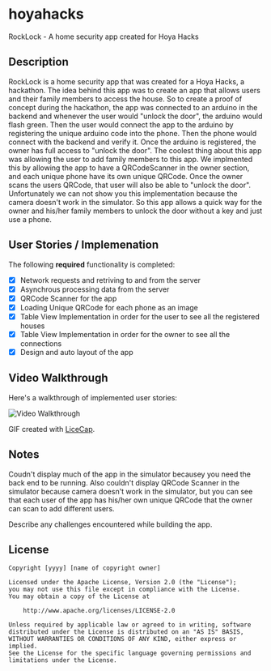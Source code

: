 # hoyahacks
RockLock - A home security app created for Hoya Hacks

## Description
RockLock is a home security app that was created for a Hoya Hacks, a hackathon. The idea behind this
app was to create an app that allows users and their family members to access the house. So to create
a proof of concept during the hackathon, the app was connected to an arduino in the backend and whenever
the user would "unlock the door", the arduino would flash green. Then the user would connect the app to
the arduino by registering the unique arduino code into the phone. Then the phone would connect with the 
backend and verify it. Once the arduino is registered, the owner has full access to "unlock the door". The 
coolest thing about this app was allowing the user to add family members to this app. We implmented this
by allowing the app to have a QRCodeScanner in the owner section, and each unique phone have its own 
unique QRCode. Once the owner scans the users QRCode, that user will also be able to "unlock the door".
Unfortunately we can not show you this implementation because the camera doesn't work in the simulator. 
So this app allows a quick way for the owner and his/her family members to unlock the door without a key 
and just use a phone. 


## User Stories / Implemenation

The following **required** functionality is completed:

- [x] Network requests and retriving to and from the server
- [x] Asynchrous processing data from the server
- [x] QRCode Scanner for the app
- [x] Loading Unique QRCode for each phone as an image
- [x] Table View Implementation in order for the user to see all the registered houses
- [x] Table View Implementation in order for the owner to see all the connections
- [x] Design and auto layout of the app

## Video Walkthrough 

Here's a walkthrough of implemented user stories:

<img src='http://i.imgur.com/WW3ARrj.gif' title='Video Walkthrough' width='' alt='Video Walkthrough' />

GIF created with [LiceCap](http://www.cockos.com/licecap/).

## Notes

Coudn't display much of the app in the simulator becausey you need the back end to be running.
Also couldn't display QRCode Scanner in the simulator because camera doesn't work in the simulator,
but you can see that each user of the app has his/her own unique QRCode that the owner can scan to
add different users.

Describe any challenges encountered while building the app.

## License

    Copyright [yyyy] [name of copyright owner]

    Licensed under the Apache License, Version 2.0 (the "License");
    you may not use this file except in compliance with the License.
    You may obtain a copy of the License at

        http://www.apache.org/licenses/LICENSE-2.0

    Unless required by applicable law or agreed to in writing, software
    distributed under the License is distributed on an "AS IS" BASIS,
    WITHOUT WARRANTIES OR CONDITIONS OF ANY KIND, either express or implied.
    See the License for the specific language governing permissions and
    limitations under the License.
